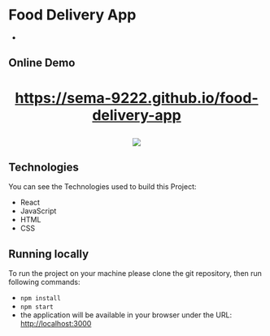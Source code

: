 # Food Delivery App

-

## Online Demo

# <p align="center"> https://sema-9222.github.io/food-delivery-app </p>


<p align="center">
  <img src="Animation-min (2).gif" />
</p>


## Technologies 

You can see the Technologies used to build this Project:

- React
- JavaScript
- HTML
- CSS

## Running locally

To run the project on your machine please clone the git repository, then run following commands:

- `npm install`
- `npm start`
- the application will be available in your browser under the URL: [http://localhost:3000](http://localhost:3000)


